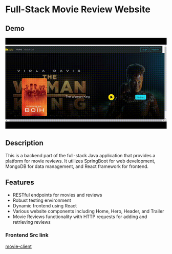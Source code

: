 

# Full-Stack Movie Review Website
## Demo
![Demo](demo.gif)
## Description
This is a backend part of the full-stack Java application that provides a platform for movie reviews. It utilizes SpringBoot for web development, MongoDB for data management, and React framework for frontend.

## Features
- RESTful endpoints for movies and reviews
- Robust testing environment
- Dynamic frontend using React
- Various website components including Home, Hero, Header, and Trailer
- Movie Reviews functionality with HTTP requests for adding and retrieving reviews <Br>
### Frontend Src link
[movie-client](https://github.com/yifeis7/movie-client)


